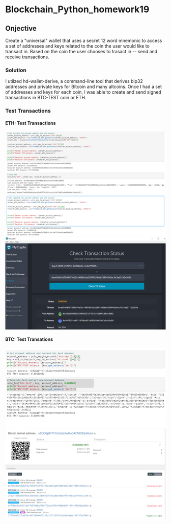 # Blockchain_Python_homework19

## Onjective

Create a "universal" wallet that uses a secret 12 word mnemonic to access a set of addresses and keys related to the coin the user would like to transact in. Based on the coin the user chooses to trasact in -- send and receive transactions.  

### Solution
I utilzed hd-wallet-derive, a command-line tool that derives bip32 addresses and private keys for Bitcoin and many altcoins. Once I had a set of addresses and keys for each coin, I was able to create and send signed transactions in BTC-TEST coin or ETH.


### Test Transactions

#### ETH: Test Transactions
![ETH TEST](Images/eth_txn2.png)
![ETH TEST](Images/eth_txn.png)


#### BTC: Test Transations
![BTC TEST](Images/btc_test_txn4.png)
![BTC TEST](Images/btc_test_txn2.png)

